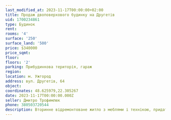 ```yaml
---
last_modified_at: 2023-11-17T00:00:00+02:00
title: Продаж двоповерхового будинку на Другетів
uid: 1700234861
type: Будинок
rent:
rooms: '4'
surface: '250'
surface_land: '500'
price: $340000
price_sqmt:
floor:
floors: '2'
parking: Прибудинкова територія, гараж
region:
location: м. Ужгород
address: вул. Другетів, 64
object:
coordinates: 48.625979,22.305267
date: 2023-11-17T00:00:00.000Z
seller: Дмитро Трофимлюк
phone: 380503720544
description: Вторинне відремонтоване житло з меблями і технікою, придатне і готове для проживання
---
```

